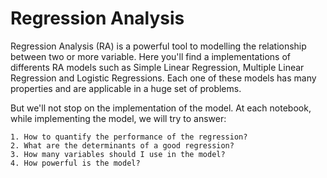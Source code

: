 # Regression Analysis

Regression Analysis (RA) is a powerful tool to modelling the relationship between two or more variable. Here you'll find a implementations of differents RA models such as Simple Linear Regression, Multiple Linear Regression and Logistic Regressions. Each one of these models has many properties and are applicable in a huge set of problems.

But we'll not stop on the implementation of the model. At each notebook, while implementing the model, we will try to answer:

	1. How to quantify the performance of the regression?
	2. What are the determinants of a good regression?
	3. How many variables should I use in the model?
	4. How powerful is the model?


